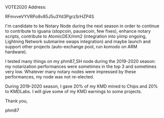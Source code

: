 VOTE2020 Address:

RFmvveVYVRPo8v85J5u3Yd3PgrzSrHZP4S

I'm candidate to be Notary Node during the next season in order to continue to contribute to iguana (stopcoin, pausecoin, few fixes), enhance notary scripts, contribute to AtomicDEX/mm2 (integration into yiimp ongoing, Lightning Network submarine swaps integration) and maybe launch and support other projects (auto-exchange pool, run komodo on ARM hardware).

I tested many things on my phm87_SH node during the 2019-2020 season: my notarization performances were sometimes in the top 3 and sometimes very low. Whatever many notary nodes were impressed by these performances, my node was not re-elected.

During 2019-2020 season, I gave 20% of my KMD mined to Chips and 20% to KMDLabs. I will give some of my KMD earnings to some projects.

Thank you,


phm87
